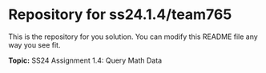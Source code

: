 # Repository for ss24.1.4/team765
This is the repository for you solution. You can modify this README file any way you see fit.

**Topic:** SS24 Assignment 1.4: Query Math Data



